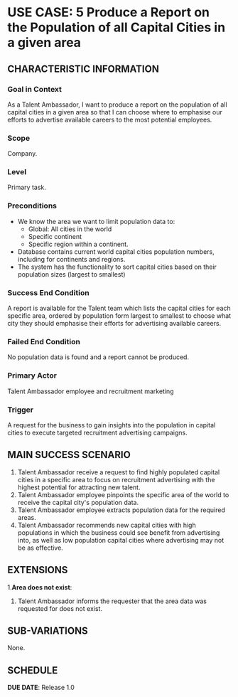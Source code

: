 # USE CASE: 5 Produce a Report on the Population of all Capital Cities in a given area

## CHARACTERISTIC INFORMATION

### Goal in Context

As a Talent Ambassador, I want to produce a report on the population of all capital cities in a given area so that I can choose where to emphasise our efforts to advertise available careers to the most potential employees.

### Scope

Company.

### Level

Primary task.

### Preconditions

- We know the area we want to limit population data to:
    - Global: All cities in the world
    - Specific continent
    - Specific region within a continent.
- Database contains current world capital cities population numbers, including for continents and regions.
- The system has the functionality to sort capital cities based on their population sizes (largest to smallest)

### Success End Condition

A report is available for the Talent team which lists the capital cities for each specific area, ordered by population form largest to smallest to choose what city they should emphasise their efforts for advertising available careers. 

### Failed End Condition

No population data is found and a report cannot be produced.

### Primary Actor

Talent Ambassador employee and recruitment marketing

### Trigger

A request for the business to gain insights into the population in capital cities to execute targeted recruitment advertising campaigns.

## MAIN SUCCESS SCENARIO

1. Talent Ambassador receive a request to find highly populated capital cities in a specific area to focus on recruitment advertising with the highest potential for attracting new talent. 
2. Talent Ambassador employee pinpoints the specific area of the world to receive the capital city's population data.
3. Talent Ambassador employee extracts population data for the required areas.
4. Talent Ambassador recommends new capital cities with high populations in which the business could see benefit from advertising into, as well as low population capital cities where advertising may not be as effective.

## EXTENSIONS

1.**Area does not exist**:
1. Talent Ambassador informs the requester that the area data was requested for does not exist.

## SUB-VARIATIONS

None.

## SCHEDULE

**DUE DATE**: Release 1.0